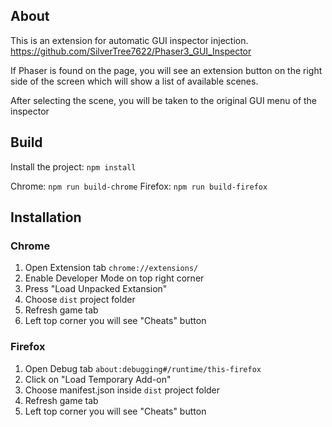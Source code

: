 ## About

This is an extension for automatic GUI inspector injection.
https://github.com/SilverTree7622/Phaser3_GUI_Inspector

If Phaser is found on the page, you will see an extension button on the right side of the screen which will show a list of available scenes.

After selecting the scene, you will be taken to the original GUI menu of the inspector

## Build

Install the project: `npm install`

Chrome: `npm run build-chrome`
Firefox: `npm run build-firefox`

## Installation

### Chrome

1. Open Extension tab `chrome://extensions/`
2. Enable Developer Mode on top right corner
3. Press "Load Unpacked Extansion"
4. Choose `dist` project folder
5. Refresh game tab
6. Left top corner you will see "Cheats" button

### Firefox

1. Open Debug tab `about:debugging#/runtime/this-firefox`
2. Click on "Load Temporary Add-on"
3. Choose manifest.json inside `dist` project folder
4. Refresh game tab
5. Left top corner you will see "Cheats" button
